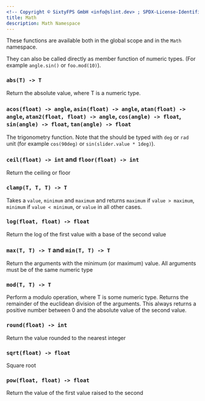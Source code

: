 ```yaml
---
<!-- Copyright © SixtyFPS GmbH <info@slint.dev> ; SPDX-License-Identifier: MIT -->
title: Math 
description: Math Namespace
---
```



These functions are available both in the global scope and in the `Math` namespace.

They can also be called directly as member function of numeric types. (For example `angle.sin()` or `foo.mod(10)`).

### `abs(T) -> T`

Return the absolute value, where T is a numeric type.

### `acos(float) -> angle`, `asin(float) -> angle`, `atan(float) -> angle`, `atan2(float, float) -> angle`, `cos(angle) -> float`, `sin(angle) -> float`, `tan(angle) -> float`

The trigonometry function. Note that the should be typed with `deg` or `rad` unit
(for example `cos(90deg)` or `sin(slider.value * 1deg)`).

### `ceil(float) -> int` and `floor(float) -> int`

Return the ceiling or floor

### `clamp(T, T, T) -> T`

Takes a `value`, `minimum` and `maximum` and returns `maximum` if
`value > maximum`, `minimum` if `value < minimum`, or `value` in all other cases.

### `log(float, float) -> float`

Return the log of the first value with a base of the second value

### `max(T, T) -> T` and `min(T, T) -> T`

Return the arguments with the minimum (or maximum) value. All arguments must be of the same numeric type

### `mod(T, T) -> T`

Perform a modulo operation, where T is some numeric type.
Returns the remainder of the euclidean division of the arguments.
This always returns a positive number between 0 and the absolute value of the second value.

### `round(float) -> int`

Return the value rounded to the nearest integer

### `sqrt(float) -> float`

Square root

### `pow(float, float) -> float`

Return the value of the first value raised to the second
